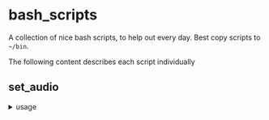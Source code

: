 # bash_scripts
A collection of nice bash scripts, to help out every day.
Best copy scripts to `~/bin`.

The following content describes each script individually


## set_audio
<details><summary>usage</summary>
<p>

change audio output

without arguments, show all visible audio sinks.

```
user@host:~$ set_audio
0  HDA NVidia
1 * B25
2  HD-Audio Generic
```
use sink index input 0,1,2 to change all running audio sink inputs and the default sink.

```
user@host:~$ set_audio 2
```

</p>
</details>

